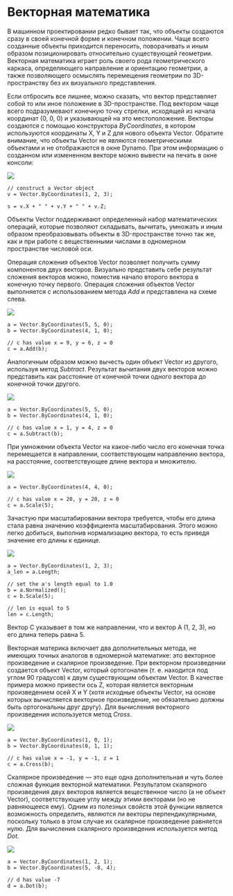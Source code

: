 

# Векторная математика

В машинном проектировании редко бывает так, что объекты создаются сразу в своей конечной форме и конечном положении. Чаще всего созданные объекты приходится переносить, поворачивать и иным образом позиционировать относительно существующей геометрии. Векторная математика играет роль своего рода геометрического каркаса, определяющего направление и ориентацию геометрии, а также позволяющего осмыслять перемещения геометрии по 3D-пространству без их визуального представления.

Если отбросить все лишнее, можно сказать, что вектор представляет собой то или иное положение в 3D-пространстве. Под вектором чаще всего подразумевают конечную точку стрелки, исходящей из начала координат (0, 0, 0) и указывающей на это местоположение. Векторы создаются с помощью конструктора *ByCoordinates*, в котором используются координаты X, Y и Z для нового объекта Vector. Обратите внимание, что объекты Vector не являются геометрическими объектами и не отображаются в окне Dynamo. При этом информацию о созданном или измененном векторе можно вывести на печать в окне консоли:

![](images/12-3/VectorMath_01.png)

```
// construct a Vector object
v = Vector.ByCoordinates(1, 2, 3);

s = v.X + " " + v.Y + " " + v.Z;
```

Объекты Vector поддерживают определенный набор математических операций, которые позволяют складывать, вычитать, умножать и иным образом преобразовывать объекты в 3D-пространстве точно так же, как и при работе с вещественными числами в одномерном пространстве числовой оси.

Операция сложения объектов Vector позволяет получить сумму компонентов двух векторов. Визуально представить себе результат сложения векторов можно, поместив начало второго вектора в конечную точку первого. Операция сложения объектов Vector выполняется с использованием метода *Add* и представлена на схеме слева.

![](images/12-3/VectorMath_02.png)

```
a = Vector.ByCoordinates(5, 5, 0);
b = Vector.ByCoordinates(4, 1, 0);

// c has value x = 9, y = 6, z = 0
c = a.Add(b);
```

Аналогичным образом можно вычесть один объект Vector из другого, используя метод *Subtract*. Результат вычитания двух векторов можно представить как расстояние от конечной точки одного вектора до конечной точки другого.

![](images/12-3/VectorMath_03.png)

```
a = Vector.ByCoordinates(5, 5, 0);
b = Vector.ByCoordinates(4, 1, 0);

// c has value x = 1, y = 4, z = 0
c = a.Subtract(b);
```

При умножении объекта Vector на какое-либо число его конечная точка перемещается в направлении, соответствующем направлению вектора, на расстояние, соответствующее длине вектора и множителю.

![](images/12-3/VectorMath_04.png)

```
a = Vector.ByCoordinates(4, 4, 0);

// c has value x = 20, y = 20, z = 0
c = a.Scale(5);
```

Зачастую при масштабировании вектора требуется, чтобы его длина стала равна значению коэффициента масштабирования. Этого можно легко добиться, выполнив нормализацию вектора, то есть приведя значение его длины к единице.

![](images/12-3/VectorMath_05.png)

```
a = Vector.ByCoordinates(1, 2, 3);
a_len = a.Length;

// set the a's length equal to 1.0
b = a.Normalized();
c = b.Scale(5);

// len is equal to 5
len = c.Length;
```

Вектор С указывает в том же направлении, что и вектор А (1, 2, 3), но его длина теперь равна 5.

Векторная материка включает два дополнительных метода, не имеющих точных аналогов в одномерной математике: это векторное произведение и скалярное произведение. При векторном произведении создается объект Vector, который ортогонален (т. е. находится под углом 90 градусов) к двум существующим объектам Vector. В качестве примера можно привести ось Z, которая является векторным произведением осей X и Y (хотя исходные объекты Vector, на основе которых вычисляется векторное произведение, не обязательно должны быть ортогональны друг другу). Для вычисления векторного произведения используется метод *Cross*.

![](images/12-3/VectorMath_06.png)

```
a = Vector.ByCoordinates(1, 0, 1);
b = Vector.ByCoordinates(0, 1, 1);

// c has value x = -1, y = -1, z = 1
c = a.Cross(b);
```

Скалярное произведение — это еще одна дополнительная и чуть более сложная функция векторной математики. Результатом скалярного произведения двух векторов является вещественное число (а не объект Vector), соответствующее углу между этими векторами (но не равняющееся ему). Одним из полезных свойств этой функции является возможность определить, являются ли векторы перпендикулярными, поскольку только в этом случае их скалярное произведение равняется нулю. Для вычисления скалярного произведения используется метод *Dot*.

![](images/12-3/VectorMath_07.png)

```
a = Vector.ByCoordinates(1, 2, 1);
b = Vector.ByCoordinates(5, -8, 4);

// d has value -7
d = a.Dot(b);
```

